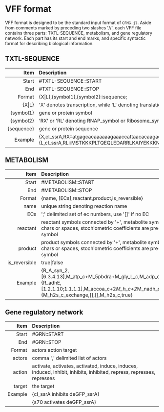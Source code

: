 # VFF format

VFF format is designed to be the standard input format of `CFMG.jl`.
Aside from comments marked by preceding two slashes '//', each VFF file contains three parts: TXTL-SEQUENCE, metabolism, and gene regulatory network.
Each part has its start and end marks, and specific syntactic format for describing biological information.


## TXTL-SEQUENCE

Item | Description
---: | :---
Start | \#TXTL-SEQUENCE::START
End | \#TXTL-SEQUENCE::STOP
Format | {X\|L},\{symbol1\},\{symbol2\}::sequence;
{X\|L} | 'X' denotes transcription, while 'L' denoting translation
{symbol1} | gene or protein symbol
{symbol2} | 'RX' or 'RL' denoting RNAP\_symbol or Ribosome\_symbol, respectively
{sequence} | gene or protein sequence
Example | {X,cI\_ssrA,RX::atgagcacaaaaaagaaaccattaacacaagagcagcttgaggacgcacgtcgccttaaagc;} {L,cI\_ssrA,RL::MSTKKKPLTQEQLEDARRLKAIYEKKKNELGLSQESVADKMGMGQS;}



## METABOLISM

Item | Description
---: | :---
Start| \#METABOLISM::START
End | \#METABOLISM::STOP
Format | {name, [ECs],reactant,product,is\_reversible}
name | unique string denoting reaction name
ECs | ';' delimited set of ec numbers, use '[]' if no EC
reactant | reactant symbols connected by '+', metabolite symbols can not have special chars or spaces, stochiometric coefficients are pre-pended to metabolite symbol
product | product symbols connected by '+', metabolite symbols can not have special chars or spaces, stochiometric coefficients are pre-pended to metabolite symbol
is\_reversible | true\|false
Example | {R\_A\_syn\_2,[6.3.4.13],M\_atp\_c+M\_5pbdra+M\_gly\_L\_c,M\_adp\_c+M\_pi\_c+M\_gar\_c,false}  {R\_adhE,[1.2.1.10;1.1.1.1],M\_accoa\_c+2*M\_h\_c+2*M\_nadh\_c,M\_etoh\_c+2*M\_nad\_c,true} {M\_h2s\_c\_exchange,[],[],M\_h2s\_c,true}


## Gene regulatory network

|Item | Description|
|---: | :--- |
|Start | \#GRN::START |
| End | \#GRN::STOP |
|Format | actors action target |
|actors | comma ',' delimited list of actors |
|action | activate, activates, activated, induce, induces, induced, inhibit, inhibits, inhibited, repress, represses, represses |
|target | the target |
|Example | {cI\_ssrA inhibits deGFP\_ssrA} |
| | {s70 activates deGFP\_ssrA}|
